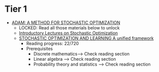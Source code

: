 # Tier 1
- [ADAM: A METHOD FOR STOCHASTIC OPTIMIZATION](https://arxiv.org/pdf/1412.6980.pdf)
  - LOCKED: Read all those materials below to unlock
  - [Introductory Lectures on Stochastic Optimization](https://web.stanford.edu/~jduchi/PCMIConvex/Duchi16.pdf)
  - [STOCHASTIC OPTIMIZATION AND LEARNING A unified framework](https://castlelab.princeton.edu/wp-content/uploads/2018/01/Powell_StochOptandLearningJan072018.pdf)
    - Reading progress: 22/720
    - Prerequisites
      - Discrete mathematics--> Check reading section
      - Linear algebra --> Check reading section
      - Probability theory and statistics --> Check reading section